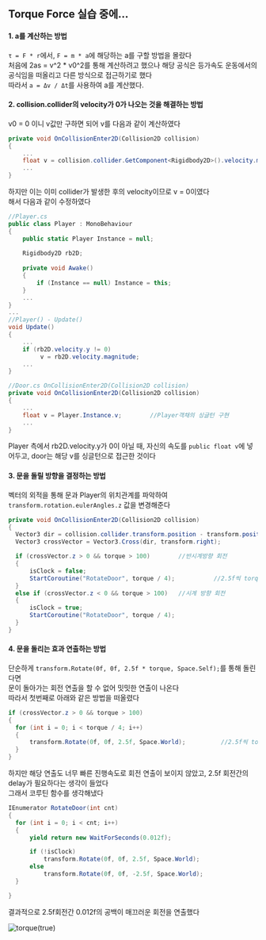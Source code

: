 ## Torque Force 실습 중에...
#### 1. a를 계산하는 방법
`τ = F * r`에서, `F = m * a`에 해당하는 a를 구할 방법을 몰랐다  
처음에 2as = v^2 * v0^2를 통해 계산하려고 했으나 해당 공식은 등가속도 운동에서의 공식임을 떠올리고 다른 방식으로 접근하기로 했다  
따라서 `a = Δv / Δt`를 사용하여 a를 계산했다.
#### 2. collision.collider의 velocity가 0가 나오는 것을 해결하는 방법
v0 = 0 이니 v값만 구하면 되어 v를 다음과 같이 계산하였다  
```C#
private void OnCollisionEnter2D(Collision2D collision)
{
    ...
    float v = collision.collider.GetComponent<Rigidbody2D>().velocity.magnitude;
    ...
}
```  
하지만 이는 이미 collider가 발생한 후의 velocity이므로 v = 0이였다  
해서 다음과 같이 수정하였다  
```C#
//Player.cs
public class Player : MonoBehaviour
{
    public static Player Instance = null;
    
    Rigidbody2D rb2D;
    
    private void Awake()
    {
        if (Instance == null) Instance = this;
    }
    ...
}
...
//Player() - Update()
void Update()
{
    ...
    if (rb2D.velocity.y != 0)
         v = rb2D.velocity.magnitude;
    ...
}
```
```C#
//Door.cs OnCollisionEnter2D(Collision2D collision)
private void OnCollisionEnter2D(Collision2D collision)
{
    ...
    float v = Player.Instance.v;        //Player객채의 싱글턴 구현
    ...
}
```
Player 측에서 rb2D.velocity.y가 0이 아닐 때, 자신의 속도를 `public float v`에 넣어두고, door는 해당 v를 싱글턴으로 접근한 것이다  

  #### 3. 문을 돌릴 방향을 결정하는 방법
  벡터의 외적을 통해 문과 Player의 위치관계를 파악하여 `transform.rotation.eulerAngles.z` 값을 변경해준다  
  
  ```C#
  private void OnCollisionEnter2D(Collision2D collision)
{
    Vector3 dir = collision.collider.transform.position - transform.position;
    Vector3 crossVector = Vector3.Cross(dir, transform.right);

    if (crossVector.z > 0 && torque > 100)        //반시계방향 회전
    {
        isClock = false;
        StartCoroutine("RotateDoor", torque / 4);           //2.5f씩 torque / 4번(torqueForce가 100일때, 50도 정도 회전한다는 계산)
    }
    else if (crossVector.z < 0 && torque > 100)   //시계 방향 회전
    {
        isClock = true;
        StartCoroutine("RotateDoor", torque / 4);  
    }
}
  ```
  #### 4. 문을 돌리는 효과 연출하는 방법
  단순하게 `transform.Rotate(0f, 0f, 2.5f * torque, Space.Self);`를 통해 돌린다면  
  문이 돌아가는 회전 연출을 할 수 없어 밋밋한 연출이 나온다  
  따라서 첫번째로 아래와 같은 방법을 떠올렸다  
  ```C#
  if (crossVector.z > 0 && torque > 100)
{
    for (int i = 0; i < torque / 4; i++)
    {
        transform.Rotate(0f, 0f, 2.5f, Space.World);          //2.5f씩 torque / 4번(torqueForce가 100일때, 50도 정도 회전한다는 계산)
    }
}
  ```
  하지만 해당 연출도 너무 빠른 진행속도로 회전 연출이 보이지 않았고, 2.5f 회전간의 delay가 필요하다는 생각이 들었다  
  그래서 코루틴 함수를 생각해냈다  
  
  ```C#
  IEnumerator RotateDoor(int cnt)
{
    for (int i = 0; i < cnt; i++)
    {
        yield return new WaitForSeconds(0.012f);

        if (!isClock)
            transform.Rotate(0f, 0f, 2.5f, Space.World);
        else
            transform.Rotate(0f, 0f, -2.5f, Space.World);
    }

}
  ```
  결과적으로 2.5f회전간 0.012f의 공백이 매끄러운 회전을 연출했다
  
![torque(true)](https://user-images.githubusercontent.com/58582985/135825179-dcdd4c2d-c7e7-4142-bd82-271f37f4fa7e.gif)

